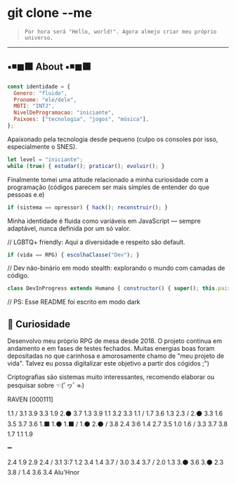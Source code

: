 # git clone --me


> `Por hora será "Hello, world!". Agora almejo criar meu próprio universo.`


---


## ▪◾◼⬛ About ▪◾◼⬛


```js
const identidade = {
  Genero: "fluido",
  Pronome: "ele/dele",
  MBTI: "INTJ",
  NivelDeProgramacao: "iniciante",
  Paixoes: ["tecnologia", "jogos", "música"],
};


```


Apaixonado pela tecnologia desde pequeno (culpo os consoles por isso, especialmente o SNES). 


```js
let level = "iniciante";
while (true) { estudar(); praticar(); evoluir(); }
```


Finalmente tomei uma atitude relacionado a minha curiosidade com a programação (códigos parecem ser mais simples de entender do que pessoas e.e)


```js
if (sistema == opressor) { hack(); reconstruir(); }
```


Minha identidade é fluida como variáveis em JavaScript — sempre adaptável, nunca definida por um só valor.


// LGBTQ+ friendly: Aqui a diversidade e respeito são default.


```js
if (vida == RPG) { escolhaClasse("Dev"); } 
```


// Dev não-binário em modo stealth: explorando o mundo com camadas de código.


```js
class DevInProgress extends Humano { constructor() { super(); this.paixão = "tecnologia"; } }
```


// PS: Esse README foi escrito em modo dark


## 💭 Curiosidade


Desenvolvo meu próprio RPG de mesa desde 2018. O projeto continua em andamento e em fases de testes fechados. 
Muitas energias boas foram depositadas no que carinhosa e amorosamente chamo de "meu projeto de vida". 
Talvez eu possa digitalizar este objetivo a partir dos cógidos ;")


Criptografias são sistemas muito interessantes, recomendo elaborar ou pesquisar sobre ☜(ﾟヮﾟ☜)

RAVEN [000111]

1.1 / 3.1 3.9 3.3 1.9 2.⚫ 3.7 1.3 3.9 1.1 3.2 3.3 1.1 / 1.7 3.6 1.3 2.3 / 2.⚫ 3.3 1.6 3.5 3.7 3.6 1.⬛ 1.⚫ 1.⬛ / 1.⚫ 2.⚫ / 3.8 2.4 3:6 1.4 2.7 3.5 1.0 1.6 / 3.3 3.7 3.8 1.7 1.1 1.9

➖

2.4 1.9 2.9 2.4 / 3.1 3:7 1.2 3.4 1.4 3.7 / 3.0 3.4 3.7 / 2.0 1.3 3.⚫ 3.6 3.⚫ 2.3 3.8 / 1.4 3.6 3.4 Alu'Hnor



